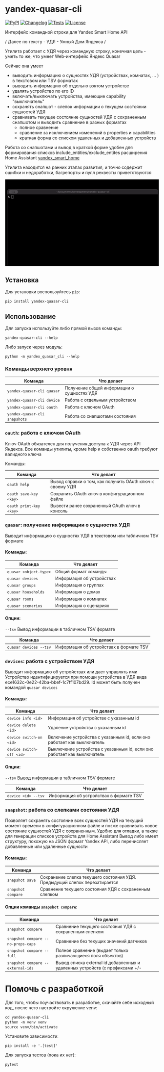 # yandex-quasar-cli

[![PyPI](https://img.shields.io/pypi/v/yandex-quasar-cli.svg)](https://pypi.org/project/quasar-cli/)
[![Changelog](https://img.shields.io/github/v/release/p1ne/yandex-quasar-cli?include_prereleases&label=changelog)](https://github.com/p1ne/quasar-cli/releases)
[![Tests](https://github.com/p1ne/yandex-quasar-cli/actions/workflows/test.yml/badge.svg)](https://github.com/p1ne/quasar-cli/actions/workflows/test.yml)
[![License](https://img.shields.io/badge/license-Apache%202.0-blue.svg)](https://github.com/p1ne/quasar-cli/blob/master/LICENSE)

Интерфейс командной строки для Yandex Smart Home API

/ Далее по тексту - УДЯ - Умный Дом Яндекса /

Утилита работает с УДЯ через командную строку, конечная цель - уметь то же, что умеет Web-интерфейс Яндекс Quasar

Сейчас она умеет
 - выводить информацию о сущностях УДЯ (устройствах, комнатах, ... ) в текстовом или TSV форматах
 - выводить информацию об отдельно взятом устройстве
 - удалять устройство по его ID
 - включать/выключать устройства, имеющие capability "выключатель"
 - сохранять снапшот - слепок информации о текущем состоянии сущностей УДЯ
 - сравнивать текущее состояние сущностей УДЯ с сохраненным снапшотом и выводить сравнение в разных форматах
   - полное сравнение
   - сравнение за исключением изменений в properties и capabilities
   - краткая форма со списком удаленных и добавленных устройств

Работа со снапшотами и вывод в краткой форме удобен для формирования списков include_entities/exclude_entites расширения
Home Assistant [yandex_smart_home](https://github.com/dext0r/yandex_smart_home)

Утилита находится на ранних этапах развития, и точно содержит ошибки и недоработки, багрепорты и пулл реквесты
приветствуются

![Screeecast](quasar.gif)

## Установка

Для установки воспользуйтесь `pip`:

    pip install yandex-quasar-cli

## Использование

Для запуска используйте либо прямой вызов команды:

    yandex-quasar-cli --help

Либо запуск через модуль:

    python -m yandex_quasar_cli --help

### Команды верхнего уровня

| Команда                                       | Что делает                                  |
|-----------------------------------------------|---------------------------------------------|
| ```yandex-quasar-cli quasar```                | Получение общей информации о сущностях УДЯ  |
| ```yandex-quasar-cli device```                | Работа с отдельным устройством  |
| ```yandex-quasar-cli oauth```                 | Работа с ключом OAuth  |
| ```yandex-quasar-cli snapshots```             | Работа со снапшотами состояния  |

### ```oauth```: работа с ключом OAuth

Ключ OAuth обязателен для получения доступа к УДЯ через API Яндекса. Все команды утилиты, кроме help и собственно oauth
требуют валидного ключа

Команды:

| Команда                                       | Что делает                                                |
|-----------------------------------------------|-----------------------------------------------------------|
| ```oauth help```                              | Вывод справки о том, как получить OAuth ключ к своему УДЯ |
| ```oauth save-key <key>```  | Сохранить OAuth ключ в конфигурационном файле             |
| ```oauth print-key <key>``` | Вывести ранее сохраненный OAuth ключ в консоль            |

### ```quasar```: получение информации о сущностях УДЯ

Выводит информацию о сущностях УДЯ в текстовом или табличном TSV формате

#### Команды:

| Команда                    | Что делает                              |
|----------------------------|-----------------------------------------|
| ```quasar <object-type>``` | Общий формат команды                    |
| ```quasar devices```       | Информация об устройствах               |
| ```quasar groups```        | Информация о группах                    |
| ```quasar households```    | Информация о домах                      |
| ```quasar rooms```         | Информация о комнатах                   |
| ```quasar scenarios```     | Информация о сценариях                  |

#### Опции:

```--tsv``` Вывод информации в табличном TSV формате

| Команда                    | Что делает                              |
|----------------------------|-----------------------------------------|
| ```quasar devices --tsv``` | Информация об устройствах в формате TSV |

### ```devices```: работа с устройством УДЯ

Выводит информацию об устройствах или дает управлять ими
Устройство идентифицируется при помощи <id> устройства в УДЯ вида ece1632c-0e22-42ba-bbef-1c7ff107bd29. 
Id может быть получен командой ```quasar devices```

#### Команды:

| Команда                      | Что делает                                                                 |
|------------------------------|----------------------------------------------------------------------------|
| ```device info <id>```       | Информация об устройстве с указанным id                                    |
| ```device delete <id>```     | Удаление устройства с указанным id                                         |
| ```device switch-on <id>```  | Включение устройства с указанным id, если оно работает как выключатель     |
| ```device switch-off <id>``` | Выключение устройства с указанным id, если оно работает как выключатель    |

#### Опции:

```--tsv``` Вывод информации в табличном TSV формате

| Команда                 | Что делает                              |
|-------------------------|-----------------------------------------|
| ```device <id> --tsv``` | Информация об устройствах в формате TSV |

### ```snapshot```: работа со слепками состояния УДЯ

Позволяет сохранять состояние всех сущностей УДЯ на текущий момент времени в конфигурационном файле и позже сравнивать
новое состояние сущностей УДЯ с сохраненным. Удобно для отладки, а также для генерации списков устройств для 
Home Assistant
Вывод либо имеет структуру, похожую на JSON формат Yandex API, либо перечисляет добавленные или удаленные сущности

#### Команды:

| Команда                      | Что делает                                                                 |
|------------------------------|----------------------------------------------------------------------------|
| ```snapshot save```          | Сохранение слепка текущего состояния УДЯ. Предыдущий слепок перезатирается |
| ```snapshot compare```       | Сравнение текущего состояния УДЯ с сохраненным слепком                     |

#### Опции команды ```snapshot compare```:

| Команда                      | Что делает                                                                   |
|------------------------------|------------------------------------------------------------------------------|
| ```snapshot compare```       | Сравнение текущего состояния УДЯ с сохраненным слепком                       |
| ```snapshot compare --no-props-caps```       | Сравнение без текущих значений датчиков                                      |
| ```snapshot compare --full```       | Полное сравнение (выдает только различающиеся поля объектов)                 |
| ```snapshot compare --external-ids```       | Вывод списка external id добавленных и удаленных устройств (с префиксами +/- |

# Помочь с разработкой

Для того, чтобы поучаствовать в разработке, скачайте себе исходный код, после чего настройте окружение venv:

    cd yandex-quasar-cli
    python -m venv venv
    source venv/bin/activate

Установите зависимости:

    pip install -e '.[test]'

Для запуска тестов (пока их нет):

    pytest
